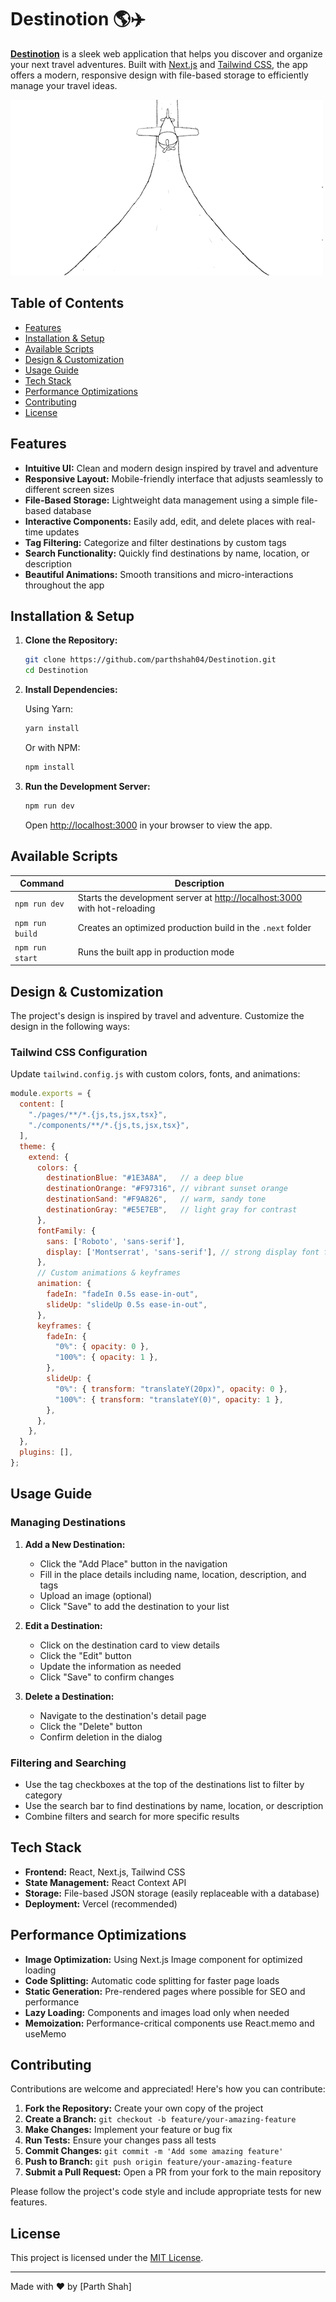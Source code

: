 # Destinotion 🌎✈️

[**Destinotion**](https://destinotion.parthshah.co.in) is a sleek web application that helps you discover and organize your next travel adventures. Built with [Next.js](https://nextjs.org/) and [Tailwind CSS](https://tailwindcss.com/), the app offers a modern, responsive design with file-based storage to efficiently manage your travel ideas.

![Destinotion App](public/plane.gif)

## Table of Contents

- [Features](#features)
- [Installation & Setup](#installation--setup)
- [Available Scripts](#available-scripts)
- [Design & Customization](#design--customization)
- [Usage Guide](#usage-guide)
- [Tech Stack](#tech-stack)
- [Performance Optimizations](#performance-optimizations)
- [Contributing](#contributing)
- [License](#license)

## Features

- **Intuitive UI:** Clean and modern design inspired by travel and adventure
- **Responsive Layout:** Mobile-friendly interface that adjusts seamlessly to different screen sizes
- **File-Based Storage:** Lightweight data management using a simple file-based database
- **Interactive Components:** Easily add, edit, and delete places with real-time updates
- **Tag Filtering:** Categorize and filter destinations by custom tags
- **Search Functionality:** Quickly find destinations by name, location, or description
- **Beautiful Animations:** Smooth transitions and micro-interactions throughout the app

## Installation & Setup

1. **Clone the Repository:**

   ```bash
   git clone https://github.com/parthshah04/Destinotion.git
   cd Destinotion
   ```

2. **Install Dependencies:**

   Using Yarn:

   ```bash
   yarn install
   ```

   Or with NPM:

   ```bash
   npm install
   ```

3. **Run the Development Server:**

   ```bash
   npm run dev
   ```

   Open [http://localhost:3000](http://localhost:3000) in your browser to view the app.

## Available Scripts

| Command | Description |
|---------|-------------|
| `npm run dev` | Starts the development server at [http://localhost:3000](http://localhost:3000) with hot-reloading |
| `npm run build` | Creates an optimized production build in the `.next` folder |
| `npm run start` | Runs the built app in production mode |

## Design & Customization

The project's design is inspired by travel and adventure. Customize the design in the following ways:

### Tailwind CSS Configuration

Update `tailwind.config.js` with custom colors, fonts, and animations:

```js
module.exports = {
  content: [
    "./pages/**/*.{js,ts,jsx,tsx}",
    "./components/**/*.{js,ts,jsx,tsx}",
  ],
  theme: {
    extend: {
      colors: {
        destinationBlue: "#1E3A8A",   // a deep blue
        destinationOrange: "#F97316", // vibrant sunset orange
        destinationSand: "#F9A826",   // warm, sandy tone
        destinationGray: "#E5E7EB",   // light gray for contrast
      },
      fontFamily: {
        sans: ['Roboto', 'sans-serif'],
        display: ['Montserrat', 'sans-serif'], // strong display font for headers
      },
      // Custom animations & keyframes
      animation: {
        fadeIn: "fadeIn 0.5s ease-in-out",
        slideUp: "slideUp 0.5s ease-in-out",
      },
      keyframes: {
        fadeIn: {
          "0%": { opacity: 0 },
          "100%": { opacity: 1 },
        },
        slideUp: {
          "0%": { transform: "translateY(20px)", opacity: 0 },
          "100%": { transform: "translateY(0)", opacity: 1 },
        },
      },
    },
  },
  plugins: [],
};
```

## Usage Guide

### Managing Destinations

1. **Add a New Destination:**
   - Click the "Add Place" button in the navigation
   - Fill in the place details including name, location, description, and tags
   - Upload an image (optional)
   - Click "Save" to add the destination to your list

2. **Edit a Destination:**
   - Click on the destination card to view details
   - Click the "Edit" button
   - Update the information as needed
   - Click "Save" to confirm changes

3. **Delete a Destination:**
   - Navigate to the destination's detail page
   - Click the "Delete" button
   - Confirm deletion in the dialog

### Filtering and Searching

- Use the tag checkboxes at the top of the destinations list to filter by category
- Use the search bar to find destinations by name, location, or description
- Combine filters and search for more specific results

## Tech Stack

- **Frontend:** React, Next.js, Tailwind CSS
- **State Management:** React Context API
- **Storage:** File-based JSON storage (easily replaceable with a database)
- **Deployment:** Vercel (recommended)

## Performance Optimizations

- **Image Optimization:** Using Next.js Image component for optimized loading
- **Code Splitting:** Automatic code splitting for faster page loads
- **Static Generation:** Pre-rendered pages where possible for SEO and performance
- **Lazy Loading:** Components and images load only when needed
- **Memoization:** Performance-critical components use React.memo and useMemo

## Contributing

Contributions are welcome and appreciated! Here's how you can contribute:

1. **Fork the Repository:** Create your own copy of the project
2. **Create a Branch:** `git checkout -b feature/your-amazing-feature`
3. **Make Changes:** Implement your feature or bug fix
4. **Run Tests:** Ensure your changes pass all tests
5. **Commit Changes:** `git commit -m 'Add some amazing feature'`
6. **Push to Branch:** `git push origin feature/your-amazing-feature`
7. **Submit a Pull Request:** Open a PR from your fork to the main repository

Please follow the project's code style and include appropriate tests for new features.

## License

This project is licensed under the [MIT License](LICENSE).

---

Made with ❤️ by [Parth Shah]